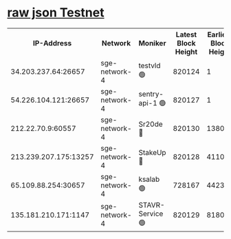 
[raw json Testnet](https://rpc-check.sget.stavr.tech/sget/rpc-sget-result.json)
=


<table><tr><th>IP-Address</th><th>Network</th><th>Moniker</th><th>Latest Block Height</th><th>Earliest Block Height</th><th>Catching Up</th><th>Tx Index</th><th>Voting Power</th><th>Scan Time</th></tr><tr><td>34.203.237.64:26657</td><td>sge-network-4</td><td>testvld 🟢</td><td>820124</td><td>1</td><td>False</td><td>on</td><td>0</td><td>2023-12-26T14:42:14.013966562UTC</td></tr><tr><td>54.226.104.121:26657</td><td>sge-network-4</td><td>sentry-api-1 🟢</td><td>820127</td><td>1</td><td>False</td><td>on</td><td>0</td><td>2023-12-26T14:42:29.068457850UTC</td></tr><tr><td>212.22.70.9:60557</td><td>sge-network-4</td><td>Sr20de 🔴</td><td>820130</td><td>138001</td><td>False</td><td>on</td><td>99</td><td>2023-12-26T14:42:44.768618536UTC</td></tr><tr><td>213.239.207.175:13257</td><td>sge-network-4</td><td>StakeUp 🔴</td><td>820128</td><td>411001</td><td>False</td><td>off</td><td>100</td><td>2023-12-26T14:42:37.504349687UTC</td></tr><tr><td>65.109.88.254:30657</td><td>sge-network-4</td><td>ksalab 🟢</td><td>728167</td><td>442343</td><td>False</td><td>off</td><td>0</td><td>2023-12-26T14:42:42.320406105UTC</td></tr><tr><td>135.181.210.171:1147</td><td>sge-network-4</td><td>STAVR-Service 🟢</td><td>820129</td><td>818001</td><td>False</td><td>on</td><td>0</td><td>2023-12-26T14:42:37.842764446UTC</td></tr></table>
